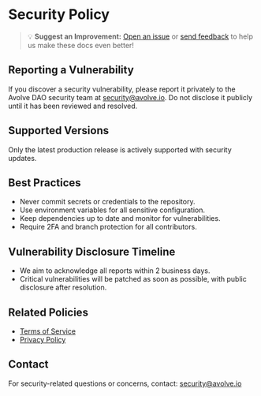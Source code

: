# Security Policy

> 💡 **Suggest an Improvement:** [Open an issue](https://github.com/avolve-xyz/avolve/issues/new/choose) or [send feedback](mailto:admin@avolve.io) to help us make these docs even better!

## Reporting a Vulnerability

If you discover a security vulnerability, please report it privately to the Avolve DAO security team at security@avolve.io. Do not disclose it publicly until it has been reviewed and resolved.

## Supported Versions

Only the latest production release is actively supported with security updates.

## Best Practices

- Never commit secrets or credentials to the repository.
- Use environment variables for all sensitive configuration.
- Keep dependencies up to date and monitor for vulnerabilities.
- Require 2FA and branch protection for all contributors.

## Vulnerability Disclosure Timeline

- We aim to acknowledge all reports within 2 business days.
- Critical vulnerabilities will be patched as soon as possible, with public disclosure after resolution.

## Related Policies
- [Terms of Service](./TERMS.md)
- [Privacy Policy](./PRIVACY.md)

## Contact

For security-related questions or concerns, contact: security@avolve.io
